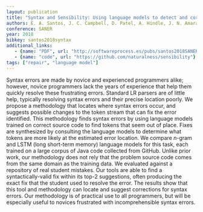 ```yaml
---
layout: publication
title: "Syntax and Sensibility: Using language models to detect and correct syntax errors"
authors: E. A. Santos, J. C. Campbell, D. Patel, A. Hindle, J. N. Amaral
conference: SANER
year: 2018
bibkey: santos2018syntax
additional_links:
   - {name: "PDF", url: "http://softwareprocess.es/pubs/santos2018SANER-syntax.pdf"}
   - {name: "code", url: "https://github.com/naturalness/sensibility"}
tags: ["repair", "language model"]
---
```

Syntax errors are made by novice and experienced programmers alike; however, novice programmers lack the years of experience that help them quickly resolve these frustrating errors. Standard LR parsers are of little help, typically resolving syntax errors and their precise location poorly. We propose a methodology that locates where syntax errors occur, and suggests possible changes to the token stream that can fix the error identified. This methodology finds syntax errors by using language models trained on correct source code to find tokens that seem out of place. Fixes are synthesized by consulting the language models to determine what tokens are more likely at the estimated error location. We compare *n*-gram and LSTM (long short-term memory) language models for this task, each trained on a large corpus of Java code collected from GitHub. Unlike prior work, our methodology does not rely that the problem source code comes from the same domain as the training data. We evaluated against a repository of real student mistakes. Our tools are able to find a syntactically-valid fix within its top-2 suggestions, often producing the exact fix that the student used to resolve the error. The results show that this tool and methodology can locate and suggest corrections for syntax errors. Our methodology is of practical use to all programmers, but will be especially useful to novices frustrated with incomprehensible syntax errors.

